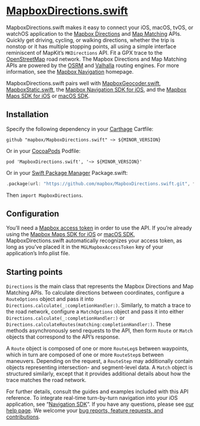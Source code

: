 # [MapboxDirections.swift](https://docs.mapbox.com/ios/directions/)

MapboxDirections.swift makes it easy to connect your iOS, macOS, tvOS, or watchOS application to the [Mapbox Directions](https://docs.mapbox.com/api/navigation/) and [Map Matching](https://docs.mapbox.com/api/navigation/#map-matching) APIs. Quickly get driving, cycling, or walking directions, whether the trip is nonstop or it has multiple stopping points, all using a simple interface reminiscent of MapKit’s `MKDirections` API. Fit a GPX trace to the [OpenStreetMap](https://www.openstreetmap.org/) road network. The Mapbox Directions and Map Matching APIs are powered by the [OSRM](http://project-osrm.org/) and [Valhalla](https://github.com/valhalla/valhalla/) routing engines. For more information, see the [Mapbox Navigation](https://www.mapbox.com/navigation/) homepage.

MapboxDirections.swift pairs well with [MapboxGeocoder.swift](https://github.com/mapbox/MapboxGeocoder.swift), [MapboxStatic.swift](https://github.com/mapbox/MapboxStatic.swift), the [Mapbox Navigation SDK for iOS](https://github.com/mapbox/mapbox-navigation-ios/), and the [Mapbox Maps SDK for iOS](https://docs.mapbox.com/ios/maps/) or [macOS SDK](https://mapbox.github.io/mapbox-gl-native/macos/).

## Installation

Specify the following dependency in your [Carthage](https://github.com/Carthage/Carthage) Cartfile:

```cartfile
github "mapbox/MapboxDirections.swift" ~> ${MINOR_VERSION}
```

Or in your [CocoaPods](http://cocoapods.org/) Podfile:

```podspec
pod 'MapboxDirections.swift', '~> ${MINOR_VERSION}'
```

Or in your [Swift Package Manager](https://swift.org/package-manager/) Package.swift:

```swift
.package(url: "https://github.com/mapbox/MapboxDirections.swift.git", from: "0.30.0")
```

Then `import MapboxDirections`.

## Configuration

You’ll need a [Mapbox access token](https://docs.mapbox.com/api/#access-tokens-and-token-scopes) in order to use the API. If you’re already using the [Mapbox Maps SDK for iOS](https://docs.mapbox.com/ios/maps/) or [macOS SDK](https://mapbox.github.io/mapbox-gl-native/macos/), MapboxDirections.swift automatically recognizes your access token, as long as you’ve placed it in the `MGLMapboxAccessToken` key of your application’s Info.plist file.

## Starting points

`Directions` is the main class that represents the Mapbox Directions and Map Matching APIs. To calculate directions between coordinates, configure a `RouteOptions` object and pass it into `Directions.calculate(_:completionHandler:)`. Similarly, to match a trace to the road network, configure a `MatchOptions` object and pass it into either `Directions.calculate(_:completionHandler:)` or `Directions.calculateRoutes(matching:completionHandler:)`. These methods asynchronously send requests to the API, then form `Route` or `Match` objects that correspond to the API’s response.

A `Route` object is composed of one or more `RouteLeg`s between waypoints, which in turn are composed of one or more `RouteStep`s between maneuvers. Depending on the request, a `RouteStep` may additionally contain objects representing intersection- and segment-level data. A `Match` object is structured similarly, except that it provides additional details about how the trace matches the road network.

For further details, consult the guides and examples included with this API reference. To integrate real-time turn-by-turn navigation into your iOS application, see “[Navigation SDK](navigation-sdk.html)”. If you have any questions, please see [our help page](https://docs.mapbox.com/help/). We welcome your [bug reports, feature requests, and contributions](https://github.com/mapbox/MapboxDirections.swift/).
